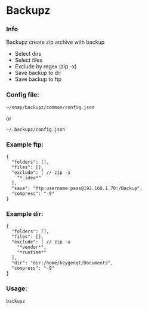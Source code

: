 Backupz
===================

### Info

Backupz create zip archive with backup

* Select dirs
* Select files
* Exclude by regex (zip -x)
* Save backup to dir
* Save backup to ftp

### Config file:
```
~/snap/backupz/common/config.json
```
or
```
~/.backupz/config.json
```

### Example ftp:
```
{
  "folders": [],
  "files": [],
  "exclude": [ // zip -x
    "*.idea*"
  ],
  "save": "ftp:username:pass@192.168.1.70:/Backup",
  "compress": "-9"
}
```

### Example dir:
```
{
  "folders": [],
  "files": [],
  "exclude": [ // zip -x
    "*vendor*",
    "*runtime*"
  ],
  "dir": "dir:/home/keygenqt/Documents",
  "compress": "-9"
}
```

### Usage:
```
backupz
```
